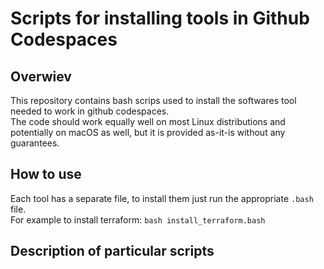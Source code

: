 # Scripts for installing tools in Github Codespaces

## Overwiev 
This repository contains bash scrips used to install the softwares tool needed to work in github codespaces. <br>
The code should work equally well on most Linux distributions and potentially on macOS as well, but it is provided as-it-is without any guarantees.

## How to use
Each tool has a separate file, to install them just run the appropriate `.bash` file. <br>
For example to install terraform:
`bash install_terraform.bash`


## Description of particular scripts